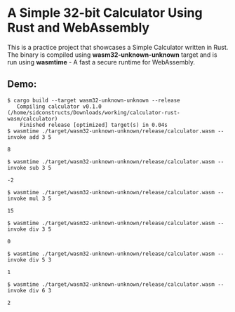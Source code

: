 # A Simple 32-bit Calculator Using Rust and WebAssembly

This is a practice project that showcases a Simple Calculator written in Rust. The binary is compiled using **wasm32-unknown-unknown** target and is run using **wasmtime** - A fast a secure runtime for WebAssembly.

## Demo:
```
$ cargo build --target wasm32-unknown-unknown --release
   Compiling calculator v0.1.0 (/home/sidconstructs/Downloads/working/calculator-rust-wasm/calculator)
    Finished release [optimized] target(s) in 0.04s
$ wasmtime ./target/wasm32-unknown-unknown/release/calculator.wasm --invoke add 3 5

8

$ wasmtime ./target/wasm32-unknown-unknown/release/calculator.wasm --invoke sub 3 5

-2

$ wasmtime ./target/wasm32-unknown-unknown/release/calculator.wasm --invoke mul 3 5

15

$ wasmtime ./target/wasm32-unknown-unknown/release/calculator.wasm --invoke div 3 5

0

$ wasmtime ./target/wasm32-unknown-unknown/release/calculator.wasm --invoke div 5 3

1

$ wasmtime ./target/wasm32-unknown-unknown/release/calculator.wasm --invoke div 6 3

2
```
